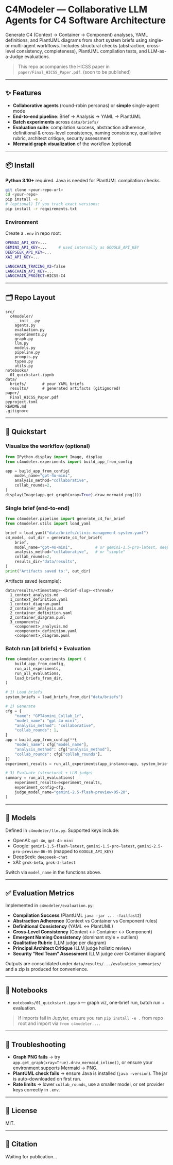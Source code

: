 # C4Modeler — Collaborative LLM Agents for C4 Software Architecture

Generate C4 (Context → Container → Component) analyses, YAML definitions, and PlantUML diagrams from short system briefs using single- or multi-agent workflows. Includes structural checks (abstraction, cross-level consistency, completeness), PlantUML compilation tests, and LLM-as-a-Judge evaluations.

> This repo accompanies the HICSS paper in `paper/Final_HICSS_Paper.pdf`. (soon to be published)

---

## ✨ Features

* **Collaborative agents** (round-robin personas) or **simple** single-agent mode
* **End-to-end pipeline**: Brief → Analysis → YAML → PlantUML
* **Batch experiments** across `data/briefs/`
* **Evaluation suite**: compilation success, abstraction adherence, definitional & cross-level consistency, naming consistency, qualitative rubric, architect critique, security assessment
* **Mermaid graph visualization** of the workflow (optional)

---

## 📦 Install

**Python 3.10+** required. Java is needed for PlantUML compilation checks.

```bash
git clone <your-repo-url>
cd <your-repo>
pip install -e .
# (optional) If you track exact versions:
pip install -r requirements.txt
```

### Environment

Create a `.env` in repo root:

```bash
OPENAI_API_KEY=...
GEMINI_API_KEY=...     # used internally as GOOGLE_API_KEY
DEEPSEEK_API_KEY=...
XAI_API_KEY=...

LANGCHAIN_TRACING_V2=false
LANGCHAIN_API_KEY=...
LANGCHAIN_PROJECT=HICSS-C4
```

---

## 🗂️ Repo Layout

```
src/
  c4modeler/
    __init__.py
    agents.py
    evaluation.py
    experiments.py
    graph.py
    llm.py
    models.py
    pipeline.py
    prompts.py
    types.py
    utils.py
notebooks/
  01_quickstart.ipynb
data/
  briefs/       # your YAML briefs
  results/      # generated artifacts (gitignored)
paper/
  Final_HICSS_Paper.pdf
pyproject.toml
README.md
.gitignore
```

---

## 🚀 Quickstart

### Visualize the workflow (optional)

```python
from IPython.display import Image, display
from c4modeler.experiments import build_app_from_config

app = build_app_from_config(
    model_name="gpt-4o-mini",
    analysis_method="collaborative",
    collab_rounds=2,
)
display(Image(app.get_graph(xray=True).draw_mermaid_png()))
```

### Single brief (end-to-end)

```python
from c4modeler.pipeline import generate_c4_for_brief
from c4modeler.utils import load_yaml

brief = load_yaml("data/briefs/clinic-management-system.yaml")
c4_model, out_dir = generate_c4_for_brief(
    brief,
    model_name="gpt-4o-mini",          # or gemini-1.5-pro-latest, deepseek-chat, grok-3-latest...
    analysis_method="collaborative",   # or "simple"
    collab_rounds=2,
    results_dir="data/results",
)
print("Artifacts saved to:", out_dir)
```

Artifacts saved (example):

```
data/results/<timestamp>-<brief-slug>-<thread>/
  1_context_analysis.md
  1_context_definition.yaml
  1_context_diagram.puml
  2_container_analysis.md
  2_container_definition.yaml
  2_container_diagram.puml
  3_components/
    <component>_analysis.md
    <component>_definition.yaml
    <component>_diagram.puml
```

### Batch run (all briefs) + Evaluation

```python
from c4modeler.experiments import (
    build_app_from_config,
    run_all_experiments,
    run_all_evaluations,
    load_briefs_from_dir,
)

# 1) Load briefs
system_briefs = load_briefs_from_dir("data/briefs")

# 2) Generate
cfg = {
    "name": "GPT4omini_Collab_1r",
    "model_name": "gpt-4o-mini",
    "analysis_method": "collaborative",
    "collab_rounds": 1,
}
app = build_app_from_config(**{
    "model_name": cfg["model_name"],
    "analysis_method": cfg["analysis_method"],
    "collab_rounds": cfg["collab_rounds"],
})
experiment_results = run_all_experiments(app_instance=app, system_briefs_data=system_briefs)

# 3) Evaluate (structural + LLM judge)
summary = run_all_evaluations(
    experiment_results=experiment_results,
    experiment_config=cfg,
    judge_model_name="gemini-2.5-flash-preview-05-20",
)
```

---

## 🧠 Models

Defined in `c4modeler/llm.py`. Supported keys include:

* OpenAI: `gpt-4o`, `gpt-4o-mini`
* Google: `gemini-1.5-flash-latest`, `gemini-1.5-pro-latest`, `gemini-2.5-pro-preview-06-05` (mapped to `GOOGLE_API_KEY`)
* DeepSeek: `deepseek-chat`
* xAI: `grok-beta`, `grok-3-latest`

Switch via `model_name` in the functions above.

---

## ✅ Evaluation Metrics

Implemented in `c4modeler/evaluation.py`:

* **Compilation Success** (PlantUML `java -jar ... -failfast2`)
* **Abstraction Adherence** (Context vs Container vs Component rules)
* **Definitional Consistency** (YAML ↔ PlantUML)
* **Cross-Level Consistency** (Context ↔ Container ↔ Component)
* **Emergent Naming Consistency** (dominant style + outliers)
* **Qualitative Rubric** (LLM judge per diagram)
* **Principal Architect Critique** (LLM judge holistic review)
* **Security “Red Team” Assessment** (LLM judge over Container diagram)

Outputs are consolidated under `data/results/.../evaluation_summaries/` and a zip is produced for convenience.

---

## 🧪 Notebooks

* `notebooks/01_quickstart.ipynb` — graph viz, one-brief run, batch run + evaluation.

> If imports fail in Jupyter, ensure you ran `pip install -e .` from repo root and import via `from c4modeler...`.

---

## 🔧 Troubleshooting

* **Graph PNG fails** → try `app.get_graph(xray=True).draw_mermaid_inline()`, or ensure your environment supports Mermaid → PNG.
* **PlantUML check fails** → ensure Java is installed (`java -version`). The jar is auto-downloaded on first run.
* **Rate limits** → lower `collab_rounds`, use a smaller model, or set provider keys correctly in `.env`.

---

## 📄 License

MIT.

---

## 📣 Citation

Waiting for publication...
